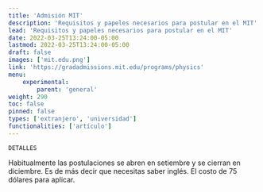 ```yaml
---
title: 'Admisión MIT'
description: 'Requisitos y papeles necesarios para postular en el MIT'
lead: 'Requisitos y papeles necesarios para postular en el MIT'
date: 2022-03-25T13:24:00-05:00
lastmod: 2022-03-25T13:24:00-05:00
draft: false
images: ['mit.edu.png']
link: 'https://gradadmissions.mit.edu/programs/physics'
menu:
    experimental:
        parent: 'general'
weight: 290
toc: false
pinned: false
types: ['extranjero', 'universidad']
functionalities: ['artículo']
---
```


```text
DETALLES
```

Habitualmente las postulaciones se abren en setiembre y se cierran en diciembre. Es de más decir que necesitas saber inglés. El costo de 75 dólares para aplicar.
